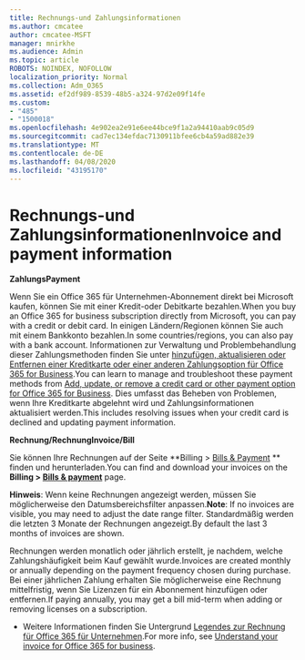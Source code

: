 ```yaml
---
title: Rechnungs-und Zahlungsinformationen
ms.author: cmcatee
author: cmcatee-MSFT
manager: mnirkhe
ms.audience: Admin
ms.topic: article
ROBOTS: NOINDEX, NOFOLLOW
localization_priority: Normal
ms.collection: Adm_O365
ms.assetid: ef2df989-8539-48b5-a324-97d2e09f14fe
ms.custom:
- "485"
- "1500018"
ms.openlocfilehash: 4e902ea2e91e6ee44bce9f1a2a94410aab9c05d9
ms.sourcegitcommit: cad7ec134efdac7130911bfee6cb4a59ad882e39
ms.translationtype: MT
ms.contentlocale: de-DE
ms.lasthandoff: 04/08/2020
ms.locfileid: "43195170"
---
```

# <a name="invoice-and-payment-information"></a><span data-ttu-id="94112-102">Rechnungs-und Zahlungsinformationen</span><span class="sxs-lookup"><span data-stu-id="94112-102">Invoice and payment information</span></span>

<span data-ttu-id="94112-103">**Zahlungs**</span><span class="sxs-lookup"><span data-stu-id="94112-103">**Payment**</span></span>

<span data-ttu-id="94112-104">Wenn Sie ein Office 365 für Unternehmen-Abonnement direkt bei Microsoft kaufen, können Sie mit einer Kredit-oder Debitkarte bezahlen.</span><span class="sxs-lookup"><span data-stu-id="94112-104">When you buy an Office 365 for business subscription directly from Microsoft, you can pay with a credit or debit card.</span></span>  <span data-ttu-id="94112-105">In einigen Ländern/Regionen können Sie auch mit einem Bankkonto bezahlen.</span><span class="sxs-lookup"><span data-stu-id="94112-105">In some countries/regions, you can also pay with a bank account.</span></span>  <span data-ttu-id="94112-106">Informationen zur Verwaltung und Problembehandlung dieser Zahlungsmethoden finden Sie unter [hinzufügen, aktualisieren oder Entfernen einer Kreditkarte oder einer anderen Zahlungsoption für Office 365 for Business](https://go.microsoft.com/fwlink/?linkid=2118133).</span><span class="sxs-lookup"><span data-stu-id="94112-106">You can learn to manage and troubleshoot these payment methods from [Add, update, or remove a credit card or other payment option for Office 365 for Business](https://go.microsoft.com/fwlink/?linkid=2118133).</span></span>  <span data-ttu-id="94112-107">Dies umfasst das Beheben von Problemen, wenn Ihre Kreditkarte abgelehnt wird und Zahlungsinformationen aktualisiert werden.</span><span class="sxs-lookup"><span data-stu-id="94112-107">This includes resolving issues when your credit card is declined and updating payment information.</span></span>

<span data-ttu-id="94112-108">**Rechnung/Rechnung**</span><span class="sxs-lookup"><span data-stu-id="94112-108">**Invoice/Bill**</span></span>

<span data-ttu-id="94112-109">Sie können Ihre Rechnungen auf der Seite \*\*Billing > [Bills & Payment](https://go.microsoft.com/fwlink/p/?linkid=848039) \*\* finden und herunterladen.</span><span class="sxs-lookup"><span data-stu-id="94112-109">You can find and download your invoices on the **Billing > [Bills & payment](https://go.microsoft.com/fwlink/p/?linkid=848039)** page.</span></span>  

<span data-ttu-id="94112-110">**Hinweis**: Wenn keine Rechnungen angezeigt werden, müssen Sie möglicherweise den Datumsbereichsfilter anpassen.</span><span class="sxs-lookup"><span data-stu-id="94112-110">**Note**: If no invoices are visible, you may need to adjust the date range filter.</span></span>  <span data-ttu-id="94112-111">Standardmäßig werden die letzten 3 Monate der Rechnungen angezeigt.</span><span class="sxs-lookup"><span data-stu-id="94112-111">By default the last 3 months of invoices are shown.</span></span>

<span data-ttu-id="94112-112">Rechnungen werden monatlich oder jährlich erstellt, je nachdem, welche Zahlungshäufigkeit beim Kauf gewählt wurde.</span><span class="sxs-lookup"><span data-stu-id="94112-112">Invoices are created monthly or annually depending on the payment frequency chosen during purchase.</span></span>  <span data-ttu-id="94112-113">Bei einer jährlichen Zahlung erhalten Sie möglicherweise eine Rechnung mittelfristig, wenn Sie Lizenzen für ein Abonnement hinzufügen oder entfernen.</span><span class="sxs-lookup"><span data-stu-id="94112-113">If paying annually, you may get a bill mid-term when adding or removing licenses on a subscription.</span></span>
 
- <span data-ttu-id="94112-114">Weitere Informationen finden Sie Untergrund [Legendes zur Rechnung für Office 365 für Unternehmen](https://go.microsoft.com/fwlink/?linkid=2119101).</span><span class="sxs-lookup"><span data-stu-id="94112-114">For more info, see [Understand your invoice for Office 365 for business](https://go.microsoft.com/fwlink/?linkid=2119101).</span></span>
